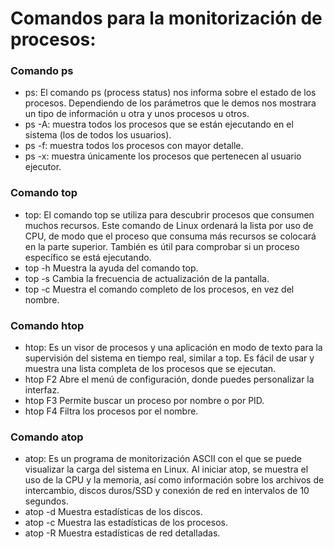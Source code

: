 # Comandos para la monitorización de procesos:
### Comando ps
- ps: El comando ps (process status) nos informa sobre el estado de los procesos. Dependiendo de los parámetros que le demos nos mostrara un tipo de información u otra y unos procesos u otros.
- ps -A: muestra todos los procesos que se están ejecutando en el sistema (los de todos los usuarios).
- ps -f: muestra todos los procesos con mayor detalle.
- ps -x: muestra únicamente los procesos que pertenecen al usuario ejecutor.

### Comando top
- top: El comando top se utiliza para descubrir procesos que consumen muchos recursos. Este comando de Linux ordenará la lista por uso de CPU, de modo que el proceso que consuma más recursos se colocará en la parte superior. También es útil para comprobar si un proceso específico se está ejecutando.
- top -h Muestra la ayuda del comando top.
- top -s Cambia la frecuencia de actualización de la pantalla.
- top -c Muestra el comando completo de los procesos, en vez del nombre.

### Comando htop
- htop: Es un visor de procesos y una aplicación en modo de texto para la supervisión del sistema en tiempo real, similar a top. Es fácil de usar y muestra una lista completa de los procesos que se ejecutan.
- htop F2 Abre el menú de configuración, donde puedes personalizar la interfaz.
- htop F3 Permite buscar un proceso por nombre o por PID.
- htop F4 Filtra los procesos por el nombre.

### Comando atop
- atop: Es un programa de monitorización ASCII con el que se puede visualizar la carga del sistema en Linux. Al iniciar atop, se muestra el uso de la CPU y la memoria, así como información sobre los archivos de intercambio, discos duros/SSD y conexión de red en intervalos de 10 segundos.
- atop -d Muestra estadísticas de los discos.
- atop -c Muestra las estadísticas de los procesos.
- atop -R Muestra estadísticas de red detalladas.

